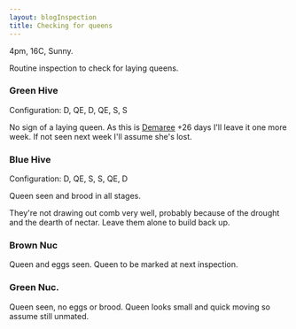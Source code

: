```yaml
---
layout: blogInspection
title: Checking for queens
---
```


4pm, 16C, Sunny.  

Routine inspection to check for laying queens.

### Green Hive

Configuration: D, QE, D, QE, S, S

No sign of a laying queen. As this is [Demaree](/glossary#demaree) +26 days I'll leave it one more week. If not seen next week I'll assume she's lost.

### Blue Hive

Configuration: D, QE, S, S, QE, D

Queen seen and brood in all stages.

They're not drawing out comb very well, probably because of the drought and the dearth of nectar. Leave them alone to build back up.

### Brown Nuc

Queen and eggs seen. Queen to be marked at next inspection.

### Green Nuc.

Queen seen, no eggs or brood. Queen looks small and quick moving so assume still unmated.